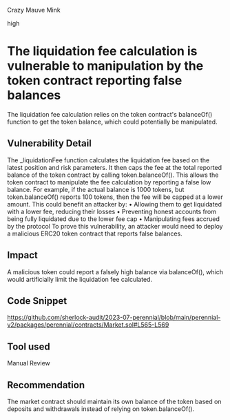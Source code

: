 Crazy Mauve Mink

high

# The liquidation fee calculation is vulnerable to manipulation by the token contract reporting false balances
The liquidation fee calculation relies on the token contract's balanceOf() function to get the token balance, which could potentially be manipulated.
## Vulnerability Detail 
The _liquidationFee function calculates the liquidation fee based on the latest position and risk parameters. It then caps the fee at the total reported balance of the token contract by calling token.balanceOf().
This allows the token contract to manipulate the fee calculation by reporting a false low balance. For example, if the actual balance is 1000 tokens, but token.balanceOf() reports 100 tokens, then the fee will be capped at a lower amount.
This could benefit an attacker by:
• Allowing them to get liquidated with a lower fee, reducing their losses
• Preventing honest accounts from being fully liquidated due to the lower fee cap
• Manipulating fees accrued by the protocol
To prove this vulnerability, an attacker would need to deploy a malicious ERC20 token contract that reports false balances.


## Impact
A malicious token could report a falsely high balance via balanceOf(), which would artificially limit the liquidation fee calculated.
## Code Snippet
https://github.com/sherlock-audit/2023-07-perennial/blob/main/perennial-v2/packages/perennial/contracts/Market.sol#L565-L569
## Tool used

Manual Review

## Recommendation
The market contract should maintain its own balance of the token based on deposits and withdrawals instead of relying on token.balanceOf(). 